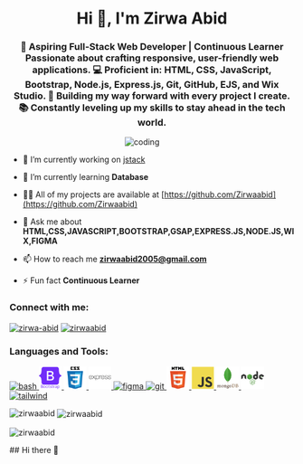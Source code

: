 <h1 align="center">Hi 👋, I'm Zirwa Abid</h1>
<h3 align="center">🚀 Aspiring Full-Stack Web Developer | Continuous Learner Passionate about crafting responsive, user-friendly web applications. 💻 Proficient in: HTML, CSS, JavaScript, Bootstrap, Node.js, Express.js, Git, GitHub, EJS, and Wix Studio. 🌟 Building my way forward with every project I create. 📚 Constantly leveling up my skills to stay ahead in the tech world.</h3>
<img align="right" alt="coding" width="300px" src="https://camo.githubusercontent.com/18b7744ef108aab659f95a8cdeb0c5017be6e8bca3af6c8c29e72e0092be2024/68747470733a2f2f7265732e636c6f7564696e6172792e636f6d2f70726163746963616c6465762f696d6167652f66657463682f732d2d4f307531624e48732d2d2f635f6c696d6974253243665f6175746f253243666c5f70726f6772657373697665253243715f3636253243775f3838302f68747470733a2f2f6d69726f2e6d656469756d2e636f6d2f6d61782f313430302f302532415058663567653751434e3947615f434c2e676966">

<p align="left"> <a href="https://twitter.com/" target="blank"><img src="https://img.shields.io/twitter/follow/?logo=twitter&style=for-the-badge" alt="" /></a> </p>

- 🔭 I’m currently working on [jstack](https://jstackes.netlify.app)

- 🌱 I’m currently learning **Database**

- 👨‍💻 All of my projects are available at [https://github.com/Zirwaabid](https://github.com/Zirwaabid)

- 💬 Ask me about **HTML,CSS,JAVASCRIPT,BOOTSTRAP,GSAP,EXPRESS.JS,NODE.JS,WIX,FIGMA**

- 📫 How to reach me **zirwaabid2005@gmail.com**

- ⚡ Fun fact **Continuous Learner**

<h3 align="left">Connect with me:</h3>
<p align="left">
<a href="https://instagram.com/zirwa-abid" target="blank"><img align="center" src="https://raw.githubusercontent.com/rahuldkjain/github-profile-readme-generator/master/src/images/icons/Social/instagram.svg" alt="zirwa-abid" height="30" width="40" /></a>
<a href="https://www.leetcode.com/zirwaabid" target="blank"><img align="center" src="https://raw.githubusercontent.com/rahuldkjain/github-profile-readme-generator/master/src/images/icons/Social/leet-code.svg" alt="zirwaabid" height="30" width="40" /></a>
</p>

<h3 align="left">Languages and Tools:</h3>
<p align="left"> <a href="https://www.gnu.org/software/bash/" target="_blank" rel="noreferrer"> <img src="https://www.vectorlogo.zone/logos/gnu_bash/gnu_bash-icon.svg" alt="bash" width="40" height="40"/> </a> <a href="https://getbootstrap.com" target="_blank" rel="noreferrer"> <img src="https://raw.githubusercontent.com/devicons/devicon/master/icons/bootstrap/bootstrap-plain-wordmark.svg" alt="bootstrap" width="40" height="40"/> </a> <a href="https://www.w3schools.com/css/" target="_blank" rel="noreferrer"> <img src="https://raw.githubusercontent.com/devicons/devicon/master/icons/css3/css3-original-wordmark.svg" alt="css3" width="40" height="40"/> </a> <a href="https://expressjs.com" target="_blank" rel="noreferrer"> <img src="https://raw.githubusercontent.com/devicons/devicon/master/icons/express/express-original-wordmark.svg" alt="express" width="40" height="40"/> </a> <a href="https://www.figma.com/" target="_blank" rel="noreferrer"> <img src="https://www.vectorlogo.zone/logos/figma/figma-icon.svg" alt="figma" width="40" height="40"/> </a> <a href="https://git-scm.com/" target="_blank" rel="noreferrer"> <img src="https://www.vectorlogo.zone/logos/git-scm/git-scm-icon.svg" alt="git" width="40" height="40"/> </a> <a href="https://www.w3.org/html/" target="_blank" rel="noreferrer"> <img src="https://raw.githubusercontent.com/devicons/devicon/master/icons/html5/html5-original-wordmark.svg" alt="html5" width="40" height="40"/> </a> <a href="https://developer.mozilla.org/en-US/docs/Web/JavaScript" target="_blank" rel="noreferrer"> <img src="https://raw.githubusercontent.com/devicons/devicon/master/icons/javascript/javascript-original.svg" alt="javascript" width="40" height="40"/> </a> <a href="https://www.mongodb.com/" target="_blank" rel="noreferrer"> <img src="https://raw.githubusercontent.com/devicons/devicon/master/icons/mongodb/mongodb-original-wordmark.svg" alt="mongodb" width="40" height="40"/> </a> <a href="https://nodejs.org" target="_blank" rel="noreferrer"> <img src="https://raw.githubusercontent.com/devicons/devicon/master/icons/nodejs/nodejs-original-wordmark.svg" alt="nodejs" width="40" height="40"/> </a> <a href="https://tailwindcss.com/" target="_blank" rel="noreferrer"> <img src="https://www.vectorlogo.zone/logos/tailwindcss/tailwindcss-icon.svg" alt="tailwind" width="40" height="40"/> </a> </p>

<p><img align="left" src="https://github-readme-stats.vercel.app/api/top-langs?username=zirwaabid&show_icons=true&locale=en&layout=compact" alt="zirwaabid" /></p>

<p>&nbsp;<img align="center" src="https://github-readme-stats.vercel.app/api?username=zirwaabid&show_icons=true&locale=en" alt="zirwaabid" /></p>

<p><img align="center" src="https://github-readme-streak-stats.herokuapp.com/?user=zirwaabid&" alt="zirwaabid" /></p>
## Hi there 👋

<!--
**Zirwaabid/Zirwaabid** is a ✨ _special_ ✨ repository because its `README.md` (this file) appears on your GitHub profile.

Here are some ideas to get you started:

- 🔭 I’m currently working on ...
- 🌱 I’m currently learning ...
- 👯 I’m looking to collaborate on ...
- 🤔 I’m looking for help with ...
- 💬 Ask me about ...
- 📫 How to reach me: ...
- 😄 Pronouns: ...
- ⚡ Fun fact: ...
-->
